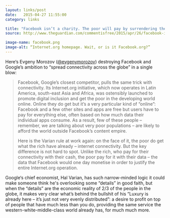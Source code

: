 ```yaml
---
layout: links/post
date:   2015-04-27 11:55:00
category: links

title: "Facebook isn’t a charity. The poor will pay by surrendering their data"
source: http://www.theguardian.com/commentisfree/2015/apr/26/facebook-isnt-charity-poor-pay-by-surrending-their-data

image-name: facebook.png
image-alt: “Internet.org homepage. Wait, or is it Facebook.org?”
---
```


Here‘s Evgeny Morozov ([@evgenymorozov](https://twitter.com/evgenymorozov)) destroying Facebook and Google’s ambition to “spread connectivity across the globe” in a single blow:

> Facebook, Google’s closest competitor, pulls the same trick with connectivity. Its Internet.org initiative, which now operates in Latin America, south-east Asia and Africa, was ostensibly launched to promote digital inclusion and get the poor in the developing world online. Online they do get but it’s a very particular kind of “online”: Facebook and a few other sites and apps are free but users have to pay for everything else, often based on how much data their individual apps consume. As a result, few of these people – remember, we are talking about very poor populations – are likely to afford the world outside Facebook’s content empire.
>
>Here is the Varian rule at work again: on the face of it, the poor do get what the rich have already – internet connectivity. But the key difference is not hard to spot. Unlike the rich, who pay for their connectivity with their cash, the poor pay for it with their data – the data that Facebook would one day monetise in order to justify the entire Internet.org operation.

Google‘s chief economist, Hal Varian, has such narrow-minded logic it could make someone think he's overlooking some “details” in good faith, but when the “details” are the economic reality of 2/3 of the people in the globe, it makes very clear what’s behind the bullshit of his <span class="quote">“Luxury is already here – it’s just not very evenly distributed”</span>: a desire to profit on top of people that have much less than you do, providing the same service the western-white-middle-class world already has, for much much more.